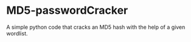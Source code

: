 # MD5-passwordCracker
A simple python code that cracks an MD5 hash with the help of a given wordlist.

